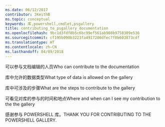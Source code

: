 ```yaml
---
ms.date: 06/12/2017
contributor: JKeithB
ms.topic: conceptual
keywords: 库,powershell,cmdlet,psgallery
title: contributing_to_psgallery_documentation
ms.openlocfilehash: 9bc1d3fdf8b5c6bc99ef561ab908b9758309e536
ms.sourcegitcommit: cf195b090b3223fa4917206dfec7f0b603873cdf
ms.translationtype: HT
ms.contentlocale: zh-CN
ms.lasthandoff: 04/09/2018
---
```

<span data-ttu-id="27c04-103">可以参与文档编辑的人员</span><span class="sxs-lookup"><span data-stu-id="27c04-103">Who can contribute to the documentation</span></span>

<span data-ttu-id="27c04-104">库中允许的数据类型</span><span class="sxs-lookup"><span data-stu-id="27c04-104">What type of data is allowed on the gallery</span></span>

<span data-ttu-id="27c04-105">库中可涉及的步骤</span><span class="sxs-lookup"><span data-stu-id="27c04-105">What are the steps to contribute to the gallery</span></span>

<span data-ttu-id="27c04-106">可看见对库的参与的时间和地点</span><span class="sxs-lookup"><span data-stu-id="27c04-106">Where and when can I see my contribution to the the gallery</span></span>

<span data-ttu-id="27c04-107">感谢参与 POWERSHELL 库。</span><span class="sxs-lookup"><span data-stu-id="27c04-107">THANK YOU FOR CONTRIBUTING TO THE POWERSHELL GALLERY.</span></span>